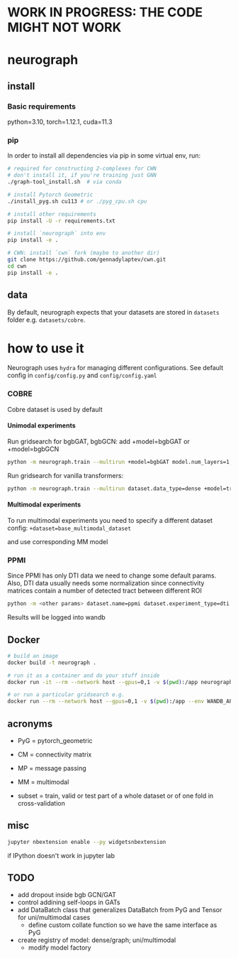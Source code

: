 # WORK IN PROGRESS: THE CODE MIGHT NOT WORK
# neurograph

## install
### Basic requirements
python=3.10, torch=1.12.1, cuda=11.3

### pip
In order to install all dependencies via pip in some virtual env, run:

```bash
# required for constructing 2-complexes for CWN
# don't install it, if you're training just GNN
./graph-tool_install.sh  # via conda

# install Pytorch Geometric
./install_pyg.sh cu113 # or ./pyg_cpu.sh cpu

# install other requirements
pip install -U -r requirements.txt

# install `neurograph` into env
pip install -e .

# CWN: install `cwn` fork (maybe to another dir)
git clone https://github.com/gennadylaptev/cwn.git
cd cwn
pip install -e .
```

## data
By default, neurograph expects that your datasets are stored in `datasets` folder e.g. `datasets/cobre`.

# how to use it
Neurograph uses `hydra` for managing different configurations. See default config in `config/config.py` and `config/config.yaml`

### COBRE
Cobre dataset is used by default

#### Unimodal experiments

Run gridsearch for bgbGAT, bgbGCN:
add +model=bgbGAT or +model=bgbGCN
```bash
python -m neurograph.train --multirun +model=bgbGAT model.num_layers=1,2 model.num_heads=1,2,4 model.hidden_dim=8,12,16 +dataset=base_dataset dataset.pt_thr=0.25,0.5,0.75,null train.epochs=20 train.scheduler=null
```

Run gridsearch for vanilla transformers:
```bash
python -m neurograph.train --multirun dataset.data_type=dense +model=transformer8,transformer16,transformer32,transformer64,transformer116 model.num_layers=1,2 model.num_heads=1,2,4 model.pooling=concat,mean +dataset=base_dataset dataset.feature_type=conn_profile,timeseries train.scheduler=null train.device="cuda:0" train.epochs=100
```


#### Multimodal experiments
To run multimodal experiments you need to specify a different dataset config:
```+dataset=base_multimodal_dataset```

and use corresponding MM model

### PPMI
Since PPMI has only DTI data we need to change some default params. Also, DTI data usually needs some normalization since connectivity matrices contain a number of detected tract between different ROI
```bash
python -m <other params> dataset.name=ppmi dataset.experiment_type=dti dataset.normalize=log
```

Results will be logged into wandb

## Docker
```bash
# build an image
docker build -t neurograph .

# run it as a container and do your stuff inside
docker run -it --rm --network host --gpus=0,1 -v $(pwd):/app neurograph /bin/bash

# or run a particular gridsearch e.g.
docker run --rm --network host --gpus=0,1 -v $(pwd):/app --env WANDB_API_KEY=<YOUR_WANDB_API_KEY> neurograph bash -c 'python -m neurograph.train --multirun log.wandb_project=mri_docker_test +model=transformer8,transformer16 ++model.num_layers=1 model.num_heads=1,8 dataset.data_type=dense train.scheduler=null'
```

## acronyms
* PyG = pytorch_geometric
* CM = connectivity matrix
* MP = message passing
* MM = multimodal

* subset = train, valid or test part of a whole dataset or of one fold in cross-validation

## misc
```bash
jupyter nbextension enable --py widgetsnbextension
```
if IPython doesn't work in jupyter lab

## TODO
- add dropout inside bgb GCN/GAT
- control addining self-loops in GATs
- add DataBatch class that generalizes DataBatch from PyG and Tensor for uni/multimodal cases
    - define custom collate function so we have the same interface as PyG
- create registry of model: dense/graph; uni/multimodal
    - modify model factory
